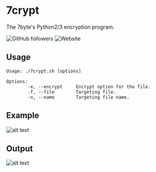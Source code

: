 # 7crypt
The 7byte's Python2/3 encryption program.

![GitHub followers](https://img.shields.io/github/followers/7butnotabyte?style=plastic)
![Website](https://img.shields.io/website?style=plastic&up_message=7byte&url=https%3A%2F%2Fbyte.h4ck.me)

## Usage

```
Usage: ./7crypt.sh [options]
```
```
Options:
        -e, --encrypt     Encrypt option for the file.
        -f, --file        Targeting file.
        -n, --name        Targeting file name.
```
## Example
![alt text](https://byte.h4ck.me/psh/7crypt-example.png)

## Output
![alt text](https://byte.h4ck.me/psh/7crypt-output.png)
